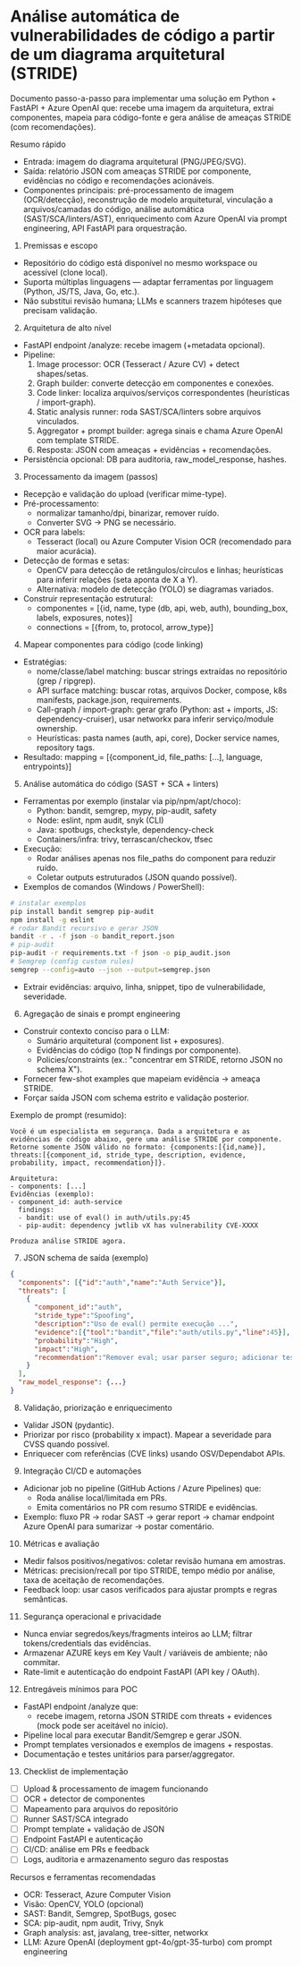 # Análise automática de vulnerabilidades de código a partir de um diagrama arquitetural (STRIDE)
Documento passo-a-passo para implementar uma solução em Python + FastAPI + Azure OpenAI que: recebe uma imagem da arquitetura, extrai componentes, mapeia para código-fonte e gera análise de ameaças STRIDE (com recomendações).

Resumo rápido
- Entrada: imagem do diagrama arquitetural (PNG/JPEG/SVG).
- Saída: relatório JSON com ameaças STRIDE por componente, evidências no código e recomendações acionáveis.
- Componentes principais: pré-processamento de imagem (OCR/detecção), reconstrução de modelo arquitetural, vinculação a arquivos/camadas do código, análise automática (SAST/SCA/linters/AST), enriquecimento com Azure OpenAI via prompt engineering, API FastAPI para orquestração.

1. Premissas e escopo
- Repositório do código está disponível no mesmo workspace ou acessível (clone local).
- Suporta múltiplas linguagens — adaptar ferramentas por linguagem (Python, JS/TS, Java, Go, etc.).
- Não substitui revisão humana; LLMs e scanners trazem hipóteses que precisam validação.

2. Arquitetura de alto nível
- FastAPI endpoint /analyze: recebe imagem (+metadata opcional).
- Pipeline:
  1. Image processor: OCR (Tesseract / Azure CV) + detect shapes/setas.
  2. Graph builder: converte detecção em componentes e conexões.
  3. Code linker: localiza arquivos/serviços correspondentes (heurísticas / import-graph).
  4. Static analysis runner: roda SAST/SCA/linters sobre arquivos vinculados.
  5. Aggregator + prompt builder: agrega sinais e chama Azure OpenAI com template STRIDE.
  6. Resposta: JSON com ameaças + evidências + recomendações.
- Persistência opcional: DB para auditoria, raw_model_response, hashes.

3. Processamento da imagem (passos)
- Recepção e validação do upload (verificar mime-type).
- Pré-processamento:
  - normalizar tamanho/dpi, binarizar, remover ruído.
  - Converter SVG → PNG se necessário.
- OCR para labels:
  - Tesseract (local) ou Azure Computer Vision OCR (recomendado para maior acurácia).
- Detecção de formas e setas:
  - OpenCV para detecção de retângulos/círculos e linhas; heurísticas para inferir relações (seta aponta de X a Y).
  - Alternativa: modelo de detecção (YOLO) se diagramas variados.
- Construir representação estrutural:
  - componentes = [{id, name, type (db, api, web, auth), bounding_box, labels, exposures, notes}]
  - connections = [{from, to, protocol, arrow_type}]

4. Mapear componentes para código (code linking)
- Estratégias:
  - nome/classe/label matching: buscar strings extraídas no repositório (grep / ripgrep).
  - API surface matching: buscar rotas, arquivos Docker, compose, k8s manifests, package.json, requirements.
  - Call-graph / import-graph: gerar grafo (Python: ast + imports, JS: dependency-cruiser), usar networkx para inferir serviço/module ownership.
  - Heurísticas: pasta names (auth, api, core), Docker service names, repository tags.
- Resultado: mapping = [{component_id, file_paths: [...], language, entrypoints}]

5. Análise automática do código (SAST + SCA + linters)
- Ferramentas por exemplo (instalar via pip/npm/apt/choco):
  - Python: bandit, semgrep, mypy, pip-audit, safety
  - Node: eslint, npm audit, snyk (CLI)
  - Java: spotbugs, checkstyle, dependency-check
  - Containers/infra: trivy, terrascan/checkov, tfsec
- Execução:
  - Rodar análises apenas nos file_paths do component para reduzir ruído.
  - Coletar outputs estruturados (JSON quando possível).
- Exemplos de comandos (Windows / PowerShell):
````bash
# instalar exemplos
pip install bandit semgrep pip-audit
npm install -g eslint
# rodar Bandit recursivo e gerar JSON
bandit -r . -f json -o bandit_report.json
# pip-audit
pip-audit -r requirements.txt -f json -o pip_audit.json
# Semgrep (config custom rules)
semgrep --config=auto --json --output=semgrep.json
````
- Extrair evidências: arquivo, linha, snippet, tipo de vulnerabilidade, severidade.

6. Agregação de sinais e prompt engineering
- Construir contexto conciso para o LLM:
  - Sumário arquitetural (component list + exposures).
  - Evidências do código (top N findings por componente).
  - Policies/constraints (ex.: "concentrar em STRIDE, retorno JSON no schema X").
- Fornecer few-shot examples que mapeiam evidência -> ameaça STRIDE.
- Forçar saída JSON com schema estrito e validação posterior.

Exemplo de prompt (resumido):
````text
Você é um especialista em segurança. Dada a arquitetura e as evidências de código abaixo, gere uma análise STRIDE por componente. Retorne somente JSON válido no formato: {components:[{id,name}], threats:[{component_id, stride_type, description, evidence, probability, impact, recommendation}]}.

Arquitetura:
- components: [...]
Evidências (exemplo):
- component_id: auth-service
  findings:
  - bandit: use of eval() in auth/utils.py:45
  - pip-audit: dependency jwtlib vX has vulnerability CVE-XXXX

Produza análise STRIDE agora.
````
7. JSON schema de saída (exemplo)
````json
{
  "components": [{"id":"auth","name":"Auth Service"}],
  "threats": [
    {
      "component_id":"auth",
      "stride_type":"Spoofing",
      "description":"Uso de eval() permite execução ...",
      "evidence":[{"tool":"bandit","file":"auth/utils.py","line":45}],
      "probability":"High",
      "impact":"High",
      "recommendation":"Remover eval; usar parser seguro; adicionar tests"
    }
  ],
  "raw_model_response": {...}
}
````

8. Validação, priorização e enriquecimento
- Validar JSON (pydantic).
- Priorizar por risco (probability x impact). Mapear a severidade para CVSS quando possível.
- Enriquecer com referências (CVE links) usando OSV/Dependabot APIs.

9. Integração CI/CD e automações
- Adicionar job no pipeline (GitHub Actions / Azure Pipelines) que:
  - Roda análise local/limitada em PRs.
  - Emita comentários no PR com resumo STRIDE e evidências.
- Exemplo: fluxo PR → rodar SAST → gerar report → chamar endpoint Azure OpenAI para sumarizar → postar comentário.

10. Métricas e avaliação
- Medir falsos positivos/negativos: coletar revisão humana em amostras.
- Métricas: precision/recall por tipo STRIDE, tempo médio por análise, taxa de aceitação de recomendações.
- Feedback loop: usar casos verificados para ajustar prompts e regras semânticas.

11. Segurança operacional e privacidade
- Nunca enviar segredos/keys/fragments inteiros ao LLM; filtrar tokens/credentials das evidências.
- Armazenar AZURE keys em Key Vault / variáveis de ambiente; não commitar.
- Rate-limit e autenticação do endpoint FastAPI (API key / OAuth).

12. Entregáveis mínimos para POC
- FastAPI endpoint /analyze que:
  - recebe imagem, retorna JSON STRIDE com threats + evidences (mock pode ser aceitável no início).
- Pipeline local para executar Bandit/Semgrep e gerar JSON.
- Prompt templates versionados e exemplos de imagens + respostas.
- Documentação e testes unitários para parser/aggregator.

13. Checklist de implementação
- [ ] Upload & processamento de imagem funcionando
- [ ] OCR + detector de componentes
- [ ] Mapeamento para arquivos do repositório
- [ ] Runner SAST/SCA integrado
- [ ] Prompt template + validação de JSON
- [ ] Endpoint FastAPI e autenticação
- [ ] CI/CD: análise em PRs e feedback
- [ ] Logs, auditoria e armazenamento seguro das respostas

Recursos e ferramentas recomendadas
- OCR: Tesseract, Azure Computer Vision
- Visão: OpenCV, YOLO (opcional)
- SAST: Bandit, Semgrep, SpotBugs, gosec
- SCA: pip-audit, npm audit, Trivy, Snyk
- Graph analysis: ast, javalang, tree-sitter, networkx
- LLM: Azure OpenAI (deployment gpt-4o/gpt-35-turbo) com prompt engineering


